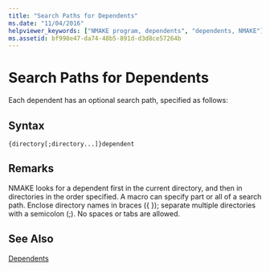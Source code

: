 ```yaml
---
title: "Search Paths for Dependents"
ms.date: "11/04/2016"
helpviewer_keywords: ["NMAKE program, dependents", "dependents, NMAKE"]
ms.assetid: bf998e47-da74-48b5-891d-d3d8ce57264b
---
```

# Search Paths for Dependents

Each dependent has an optional search path, specified as follows:

## Syntax

```
{directory[;directory...]}dependent
```

## Remarks

NMAKE looks for a dependent first in the current directory, and then in directories in the order specified. A macro can specify part or all of a search path. Enclose directory names in braces ({ }); separate multiple directories with a semicolon (;). No spaces or tabs are allowed.

## See Also

[Dependents](dependents.md)